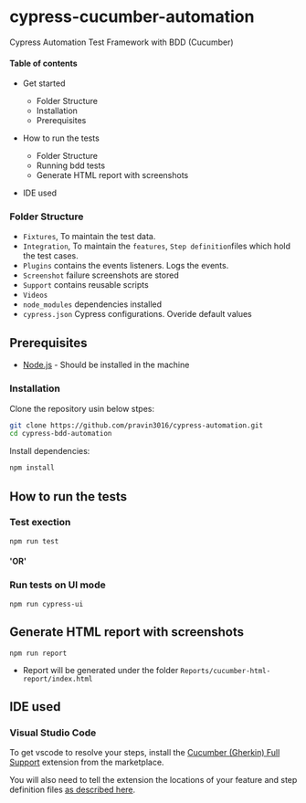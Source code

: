 # cypress-cucumber-automation

Cypress Automation Test Framework with BDD (Cucumber)


#### Table of contents

* Get started
  * Folder Structure
  * Installation
  * Prerequisites

* How to run the tests
  * Folder Structure
  * Running bdd tests
  * Generate HTML report with screenshots
  
* IDE used
  
### Folder Structure

- `Fixtures`,  To maintain the test data.
- `Integration`, To maintain the `features`, `Step definition`files which hold the test cases.
- `Plugins` contains the events listeners. Logs the events.
- `Screenshot` failure screenshots are stored
- `Support` contains reusable scripts
- `Videos` 
- `node_modules` dependencies installed 
- `cypress.json` Cypress configurations. Overide default values
  
## Prerequisites

- [Node.js](https://nodejs.org/) - Should be installed in the machine


### Installation

Clone the repository usin below stpes:

```sh
git clone https://github.com/pravin3016/cypress-automation.git
cd cypress-bdd-automation

```

Install dependencies:

```sh
npm install
```

## How to run the tests

### Test exection
```
npm run test 
```
#### 'OR'
### Run tests on UI mode
```
npm run cypress-ui
```
## Generate HTML report with screenshots

```shell
npm run report
```
 - Report will be generated under the folder `Reports/cucumber-html-report/index.html`

## IDE used

### Visual Studio Code

To get vscode to resolve your steps, install the [Cucumber (Gherkin) Full Support](https://marketplace.visualstudio.com/items?itemName=alexkrechik.cucumberautocomplete) extension from the marketplace.

You will also need to tell the extension the locations of your feature and step definition files [as described here](https://github.com/alexkrechik/VSCucumberAutoComplete#settings-example).


